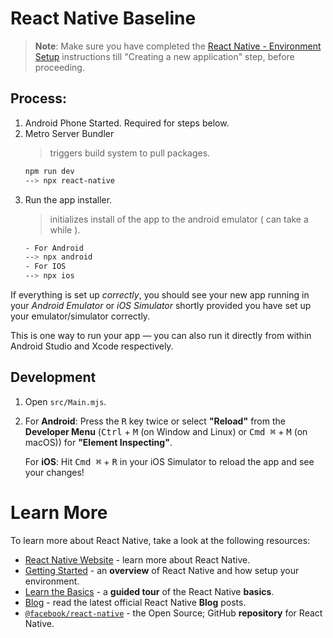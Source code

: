 # React Native Baseline

>**Note**: Make sure you have completed the [React Native - Environment Setup](https://reactnative.dev/docs/environment-setup) instructions till "Creating a new application" step, before proceeding.

## Process:

   1. Android Phone Started. Required for steps below.
   2. Metro Server Bundler
      > triggers build system to pull packages.
      ```bash
      npm run dev
      --> npx react-native
      ```
   3. Run the app installer.
      > initializes install of the app to the android emulator ( can take a while ).
      ```bash
      - For Android
      --> npx android
      - For IOS
      --> npx ios
      ```

If everything is set up _correctly_, you should see your new app running in your _Android Emulator_ or _iOS Simulator_ shortly provided you have set up your emulator/simulator correctly.

This is one way to run your app — you can also run it directly from within Android Studio and Xcode respectively.

## Development

1. Open `src/Main.mjs`.
2. For **Android**: Press the <kbd>R</kbd> key twice or select **"Reload"** from the **Developer Menu** (<kbd>Ctrl</kbd> + <kbd>M</kbd> (on Window and Linux) or <kbd>Cmd ⌘</kbd> + <kbd>M</kbd> (on macOS)) for **"Element Inspecting"**.

   For **iOS**: Hit <kbd>Cmd ⌘</kbd> + <kbd>R</kbd> in your iOS Simulator to reload the app and see your changes!

# Learn More

To learn more about React Native, take a look at the following resources:

- [React Native Website](https://reactnative.dev) - learn more about React Native.
- [Getting Started](https://reactnative.dev/docs/environment-setup) - an **overview** of React Native and how setup your environment.
- [Learn the Basics](https://reactnative.dev/docs/getting-started) - a **guided tour** of the React Native **basics**.
- [Blog](https://reactnative.dev/blog) - read the latest official React Native **Blog** posts.
- [`@facebook/react-native`](https://github.com/facebook/react-native) - the Open Source; GitHub **repository** for React Native.
